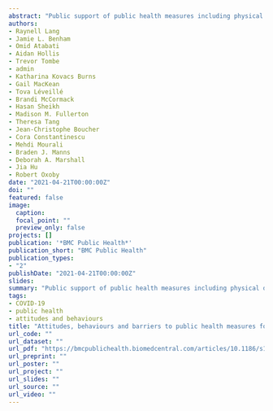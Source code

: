```yaml
---
abstract: "Public support of public health measures including physical distancing, masking, staying home while sick, avoiding crowded indoor spaces and contact tracing/exposure notification applications remains critical for reducing spread of COVID-19. The aim of our work was to understand current behaviours and attitudes towards public health measures as well as barriers individuals face in following public health measures. We also sought to identify attitudes persons have regarding a COVID-19 vaccine and reasons why they may not accept a vaccine."
authors:
- Raynell Lang
- Jamie L. Benham
- Omid Atabati
- Aidan Hollis
- Trevor Tombe
- admin
- Katharina Kovacs Burns
- Gail MacKean
- Tova Léveillé
- Brandi McCormack
- Hasan Sheikh
- Madison M. Fullerton
- Theresa Tang
- Jean-Christophe Boucher
- Cora Constantinescu
- Mehdi Mourali
- Braden J. Manns
- Deborah A. Marshall
- Jia Hu
- Robert Oxoby
date: "2021-04-21T00:00:00Z"
doi: ""
featured: false
image:
  caption:
  focal_point: ""
  preview_only: false
projects: []
publication: '*BMC Public Health*'
publication_short: "BMC Public Health"
publication_types:
- "2"
publishDate: "2021-04-21T00:00:00Z"
slides:
summary: "Public support of public health measures including physical distancing, masking, staying home while sick, avoiding crowded indoor spaces and contact tracing/exposure notification applications remains critical for reducing spread of COVID-19. The aim of our work was to understand current behaviours and attitudes towards public health measures as well as barriers individuals face in following public health measures. We also sought to identify attitudes persons have regarding a COVID-19 vaccine and reasons why they may not accept a vaccine."
tags:
- COVID-19
- public health
- attitudes and behaviours
title: "Attitudes, behaviours and barriers to public health measures for COVID-19: a survey to inform public health messaging"
url_code: ""
url_dataset: ""
url_pdf: "https://bmcpublichealth.biomedcentral.com/articles/10.1186/s12889-021-10790-0"
url_preprint: ""
url_poster: ""
url_project: ""
url_slides: ""
url_source: ""
url_video: ""
---
```


